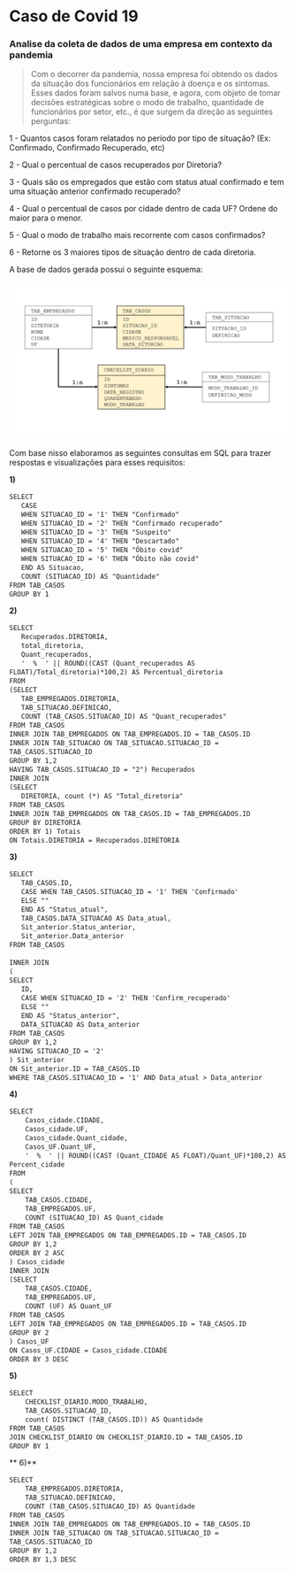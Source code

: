 # Caso de Covid 19
### Analise da coleta de dados de uma empresa em contexto da pandemia


> Com o decorrer da pandemia, nossa empresa foi obtendo os dados da situação dos funcionários em relação à doença e os sintomas. Esses dados foram salvos numa base, e agora, com objeto de tomar decisões estratégicas sobre o modo de trabalho, quantidade de funcionários por setor, etc., é que surgem da direção as seguintes perguntas:

1 - Quantos casos foram relatados no período por tipo de situação? (Ex: Confirmado, Confirmado Recuperado, etc)

2 - Qual o percentual de casos recuperados por Diretoria?

3 - Quais são os empregados que estão com status atual confirmado e tem uma situação anterior confirmado recuperado?

4 - Qual o percentual de casos por cidade dentro de cada UF? Ordene do maior para o menor.

5 - Qual o modo de trabalho mais recorrente com casos confirmados?

6 - Retorne os 3 maiores tipos de situação dentro de cada diretoria.


A base de dados gerada possui o seguinte esquema:

<p align="center">
  <img src="Estrela.png" >

  Com base nisso elaboramos as seguintes consultas em SQL para trazer respostas e visualizações para esses requisitos:
  
  **1)**
 ```
SELECT
	CASE
	WHEN SITUACAO_ID = '1' THEN "Confirmado" 
	WHEN SITUACAO_ID = '2' THEN "Confirmado recuperado"
	WHEN SITUACAO_ID = '3' THEN "Suspeito"
	WHEN SITUACAO_ID = '4' THEN "Descartado"
	WHEN SITUACAO_ID = '5' THEN "Óbito covid"
	WHEN SITUACAO_ID = '6' THEN "Óbito não covid"
	END AS Situacao,
	COUNT (SITUACAO_ID) AS "Quantidade"
FROM TAB_CASOS
GROUP BY 1
```
 **2)**
 ```
SELECT
	Recuperados.DIRETORIA,
	total_diretoria,
	Quant_recuperados,
	'  %  ' || ROUND((CAST (Quant_recuperados AS FLOAT)/Total_diretoria)*100,2) AS Percentual_diretoria
FROM 
(SELECT
	TAB_EMPREGADOS.DIRETORIA,
	TAB_SITUACAO.DEFINICAO,
	COUNT (TAB_CASOS.SITUACAO_ID) AS "Quant_recuperados"
FROM TAB_CASOS
INNER JOIN TAB_EMPREGADOS ON TAB_EMPREGADOS.ID = TAB_CASOS.ID
INNER JOIN TAB_SITUACAO ON TAB_SITUACAO.SITUACAO_ID = TAB_CASOS.SITUACAO_ID
GROUP BY 1,2
HAVING TAB_CASOS.SITUACAO_ID = "2") Recuperados
INNER JOIN 
(SELECT
	DIRETORIA, count (*) AS "Total_diretoria"
FROM TAB_CASOS
INNER JOIN TAB_EMPREGADOS ON TAB_CASOS.ID = TAB_EMPREGADOS.ID
GROUP BY DIRETORIA
ORDER BY 1) Totais
ON Totais.DIRETORIA = Recuperados.DIRETORIA

```
**3)**
 ```
SELECT
	TAB_CASOS.ID,
	CASE WHEN TAB_CASOS.SITUACAO_ID = '1' THEN 'Confirmado'
	ELSE ""
	END AS "Status_atual",
	TAB_CASOS.DATA_SITUACAO AS Data_atual,
	Sit_anterior.Status_anterior,
	Sit_anterior.Data_anterior
FROM TAB_CASOS

INNER JOIN
(
SELECT 
	ID,
	CASE WHEN SITUACAO_ID = '2' THEN 'Confirm_recuperado'
	ELSE ""
	END AS "Status_anterior",
	DATA_SITUACAO AS Data_anterior
FROM TAB_CASOS
GROUP BY 1,2
HAVING SITUACAO_ID = '2' 
) Sit_anterior
ON Sit_anterior.ID = TAB_CASOS.ID
WHERE TAB_CASOS.SITUACAO_ID = '1' AND Data_atual > Data_anterior
```

**4)**
```	
SELECT
	Casos_cidade.CIDADE,
	Casos_cidade.UF,
	Casos_cidade.Quant_cidade,
	Casos_UF.Quant_UF,
	'  %  ' || ROUND((CAST (Quant_CIDADE AS FLOAT)/Quant_UF)*100,2) AS Percent_cidade
FROM
(
SELECT
	TAB_CASOS.CIDADE,
	TAB_EMPREGADOS.UF,
	COUNT (SITUACAO_ID) AS Quant_cidade
FROM TAB_CASOS
LEFT JOIN TAB_EMPREGADOS ON TAB_EMPREGADOS.ID = TAB_CASOS.ID
GROUP BY 1,2
ORDER BY 2 ASC
) Casos_cidade
INNER JOIN
(SELECT
	TAB_CASOS.CIDADE,
	TAB_EMPREGADOS.UF,
	COUNT (UF) AS Quant_UF
FROM TAB_CASOS
LEFT JOIN TAB_EMPREGADOS ON TAB_EMPREGADOS.ID = TAB_CASOS.ID
GROUP BY 2 
) Casos_UF
ON Casos_UF.CIDADE = Casos_cidade.CIDADE
ORDER BY 3 DESC
```
	
**5)**
```
SELECT
	CHECKLIST_DIARIO.MODO_TRABALHO,
	TAB_CASOS.SITUACAO_ID,
	count( DISTINCT (TAB_CASOS.ID)) AS Quantidade
FROM TAB_CASOS
JOIN CHECKLIST_DIARIO ON CHECKLIST_DIARIO.ID = TAB_CASOS.ID
GROUP BY 1
```
	
** 6)** 
```
SELECT
	TAB_EMPREGADOS.DIRETORIA,
	TAB_SITUACAO.DEFINICAO,
	COUNT (TAB_CASOS.SITUACAO_ID) AS Quantidade
FROM TAB_CASOS
INNER JOIN TAB_EMPREGADOS ON TAB_EMPREGADOS.ID = TAB_CASOS.ID
INNER JOIN TAB_SITUACAO ON TAB_SITUACAO.SITUACAO_ID = TAB_CASOS.SITUACAO_ID
GROUP BY 1,2
ORDER BY 1,3 DESC
```
	
